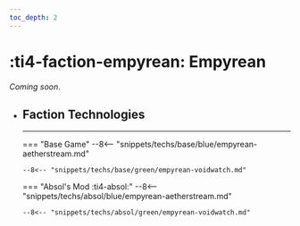 ```yaml
---
toc_depth: 2
---
```


# :ti4-faction-empyrean: Empyrean

_Coming soon_.

<div class="grid cards" markdown>

-   ## __Faction Technologies__

    ---
    === "Base Game"
        --8<-- "snippets/techs/base/blue/empyrean-aetherstream.md"

        --8<-- "snippets/techs/base/green/empyrean-voidwatch.md"

    === "Absol's Mod :ti4-absol:"
        --8<-- "snippets/techs/absol/blue/empyrean-aetherstream.md"

        --8<-- "snippets/techs/absol/green/empyrean-voidwatch.md"

</div>